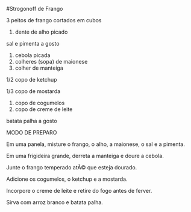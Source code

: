 ﻿#Strogonoff de Frango

3 peitos de frango cortados em cubos

1. dente de alho picado

sal e pimenta a gosto

1. cebola picada
1. colheres (sopa) de maionese
1. colher de manteiga

1/2 copo de ketchup

1/3 copo de mostarda

1. copo de cogumelos
1. copo de creme de leite

batata palha a gosto

MODO DE PREPARO

Em uma panela, misture o frango, o alho, a maionese, o sal e a pimenta.

Em uma frigideira grande, derreta a manteiga e doure a cebola.

Junte o frango temperado atÃ© que esteja dourado.

Adicione os cogumelos, o ketchup e a mostarda.

Incorpore o creme de leite e retire do fogo antes de ferver.

Sirva com arroz branco e batata palha.


